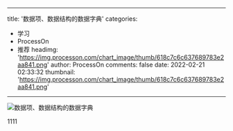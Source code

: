 
---
title: '数据项、数据结构的数据字典'
categories: 
 - 学习
 - ProcessOn
 - 推荐
headimg: 'https://img.processon.com/chart_image/thumb/618c7c6c637689783e2aa841.png'
author: ProcessOn
comments: false
date: 2022-02-21 02:33:32
thumbnail: 'https://img.processon.com/chart_image/thumb/618c7c6c637689783e2aa841.png'
---

<div>   
<img class="thumb" alt="数据项、数据结构的数据字典" src="https://img.processon.com/chart_image/thumb/618c7c6c637689783e2aa841.png" referrerpolicy="no-referrer">
<p>1111</p>  
</div>
            